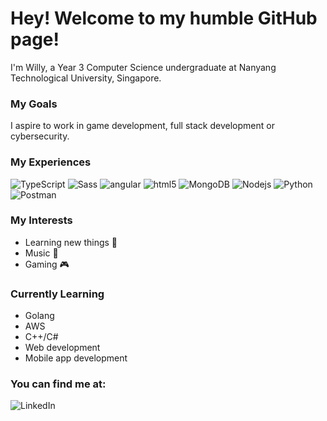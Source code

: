 # Hey! Welcome to my humble GitHub page!  
I'm Willy, a Year 3 Computer Science undergraduate at Nanyang Technological University, Singapore.

### My Goals
I aspire to work in game development, full stack development or cybersecurity.

### My Experiences
<p>
  <img alt="TypeScript" src="https://img.shields.io/badge/-TypeScript-007ACC?style=flat-square&logo=typescript&logoColor=white" />
  <img alt="Sass" src="https://img.shields.io/badge/-Sass-CC6699?style=flat-square&logo=sass&logoColor=white" />
  <img alt="angular" src="https://img.shields.io/badge/-Angular-DD0031?style=flat-square&logo=angular&logoColor=white" />
  <img alt="html5" src="https://img.shields.io/badge/-HTML5-E34F26?style=flat-square&logo=html5&logoColor=white" />
  <img alt="MongoDB" src="https://img.shields.io/badge/-MongoDB-13aa52?style=flat-square&logo=mongodb&logoColor=white" />
  <img alt="Nodejs" src="https://img.shields.io/badge/-Nodejs-43853d?style=flat-square&logo=Node.js&logoColor=white" />
  <img alt="Python" src="https://img.shields.io/badge/-Python-3776AB?style=flat-square&logo=python&logoColor=white" />
  <img alt="Postman" src="https://img.shields.io/badge/-Postman-FF6C37?style=flat-square&logo=postman&logoColor=white" />
</p>

### My Interests
- Learning new things 📖
- Music 🎸
- Gaming 🎮
### Currently Learning
- Golang
- AWS
- C++/C#
- Web development
- Mobile app development
### You can find me at:
<img alt="LinkedIn" src="https://img.shields.io/badge/LinkedIn-0077B5?style=for-the-badge&logo=linkedin&logoColor=white" />
<!---
dysfunkt/dysfunkt is a ✨ special ✨ repository because its `README.md` (this file) appears on your GitHub profile.
You can click the Preview link to take a look at your changes.
--->
